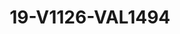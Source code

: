 ---
title: 19-V1126-VAL1494
image: 19-V1126-VAL1494.jpg
brand: valentini-couture
layout: vestito
---